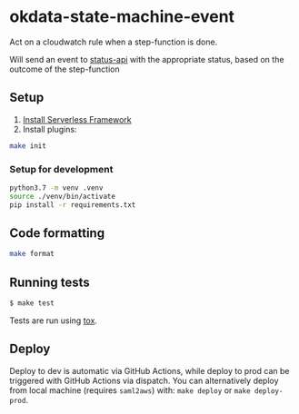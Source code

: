# okdata-state-machine-event

Act on a cloudwatch rule when a step-function is done.

Will send an event to [status-api](https://github.com/oslokommune/dataplatform-status-api) with the appropriate status, based on the outcome of the step-function

## Setup

1. [Install Serverless Framework](https://serverless.com/framework/docs/getting-started/)
2. Install plugins:

```sh
make init
```

### Setup for development

```sh
python3.7 -m venv .venv
source ./venv/bin/activate
pip install -r requirements.txt
```

## Code formatting

```sh
make format
```

## Running tests

```sh
$ make test
```

Tests are run using [tox](https://pypi.org/project/tox/).

## Deploy

Deploy to dev is automatic via GitHub Actions, while deploy to prod can be triggered with GitHub Actions via dispatch. You can alternatively deploy from local machine (requires `saml2aws`) with: `make deploy` or `make deploy-prod`.
